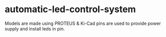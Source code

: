 # automatic-led-control-system
Models are made using PROTEUS &amp; Ki-Cad
pins are used to provide power supply and install leds in pin.
